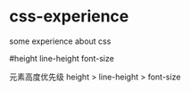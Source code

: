 # css-experience
some experience about css


#height line-height font-size

元素高度优先级 height > line-height > font-size


